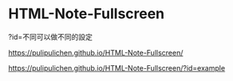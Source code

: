# HTML-Note-Fullscreen

?id=不同可以做不同的設定

https://pulipulichen.github.io/HTML-Note-Fullscreen/

https://pulipulichen.github.io/HTML-Note-Fullscreen/?id=example